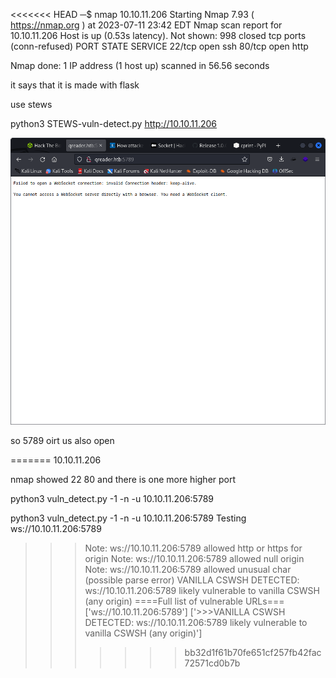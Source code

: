<<<<<<< HEAD
─$ nmap 10.10.11.206
Starting Nmap 7.93 ( https://nmap.org ) at 2023-07-11 23:42 EDT
Nmap scan report for 10.10.11.206
Host is up (0.53s latency).
Not shown: 998 closed tcp ports (conn-refused)
PORT   STATE SERVICE
22/tcp open  ssh
80/tcp open  http

Nmap done: 1 IP address (1 host up) scanned in 56.56 seconds
                                                        
it says that it is made with flask

use stews 

python3 STEWS-vuln-detect.py http://10.10.11.206

![](20230712075738.png)

so  5789 oirt us also open

=======
 10.10.11.206 

 nmap showed 22 80 and there is one more higher port

 python3 vuln_detect.py -1 -n -u 10.10.11.206:5789


 python3 vuln_detect.py -1 -n -u 10.10.11.206:5789
   Testing ws://10.10.11.206:5789
>>>Note: ws://10.10.11.206:5789 allowed http or https for origin
>>>Note: ws://10.10.11.206:5789 allowed null origin
>>>Note: ws://10.10.11.206:5789 allowed unusual char (possible parse error)
>>>VANILLA CSWSH DETECTED: ws://10.10.11.206:5789 likely vulnerable to vanilla CSWSH (any origin)
====Full list of vulnerable URLs===
['ws://10.10.11.206:5789']
['>>>VANILLA CSWSH DETECTED: ws://10.10.11.206:5789 likely vulnerable to vanilla CSWSH (any origin)']
>>>>>>> bb32d1f61b70fe651cf257fb42fac72571cd0b7b

